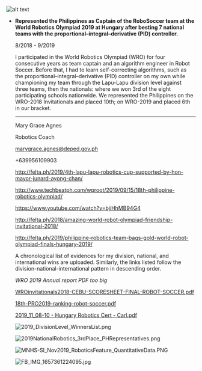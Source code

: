 ![alt text](image.png)

- **Represented the Philippines as Captain of the RoboSoccer team at the World Robotics Olympiad 2019 at Hungary after besting 7 national teams with the proportional–integral–derivative (PID) controller.**

    8/2018 - 9/2019

    I participated in the World Robotics Olympiad (WRO) for four consecutive years as team captain and an algorithm engineer in Robot Soccer. Before that, I had to learn self-correcting algorithms, such as the proportional–integral–derivative (PID) controller on my own while championing my team through the Lapu-Lapu division level against three teams, then the nationals: where we won 3rd of the eight participating schools nationwide. We represented the Philippines on the WRO-2018 Invitationals and placed 10th; on WRO-2019 and placed 6th in our bracket.

    ---

    Mary Grace Agnes

    Robotics Coach

    [marygrace.agnes@deped.gov.ph](mailto:marygrace.agnes@deped.gov.ph)

    +639956109903

    <http://felta.ph/2019/4th-lapu-lapu-robotics-cup-supported-by-hon-mayor-junard-ayong-chan/>

    <http://www.techbeatph.com/wproot/2019/09/15/18th-philippine-robotics-olympiad/>

    <https://www.youtube.com/watch?v=bjiHhMB94G4>

    <http://felta.ph/2018/amazing-world-robot-olympiad-friendship-invitational-2018/>

    <http://felta.ph/2019/philippine-robotics-team-bags-gold-world-robot-olympiad-finals-hungary-2019/>

    A chronological list of evidences for my division, national, and international wins are uploaded. Similarly, the links listed follow the division-national-international pattern in descending order.

    *WRO 2019 Annual report PDF too big*

    [WROinvitationals2018-CEBU-SCORESHEET-FINAL-ROBOT-SOCCER.pdf](https://s3-us-west-2.amazonaws.com/secure.notion-static.com/36d58a00-5192-4259-b770-17b26d9b1533/WROinvitationals2018-CEBU-SCORESHEET-FINAL-ROBOT-SOCCER.pdf)

    [18th-PRO2019-ranking-robot-soccer.pdf](https://s3-us-west-2.amazonaws.com/secure.notion-static.com/6293df5d-dcce-42d1-91dd-e98cf96f4541/18th-PRO2019-ranking-robot-soccer.pdf)

    [2019_11_08-10 - Hungary Robotics Cert - Carl.pdf](https://s3-us-west-2.amazonaws.com/secure.notion-static.com/42a05e11-d547-4856-87a5-02b0e288154b/2019_11_08-10_-_Hungary_Robotics_Cert_-_Carl.pdf)

    ![2019_DivisionLevel_WinnersList.png](https://s3-us-west-2.amazonaws.com/secure.notion-static.com/e1b90a97-3350-4009-8b52-12477fccbf59/2019_DivisionLevel_WinnersList.png)

    ![2019NationalRobotics_3rdPlace_PHRepresentatives.png](https://s3-us-west-2.amazonaws.com/secure.notion-static.com/9c8ae50b-327e-4037-a3ba-e8c74489643e/2019NationalRobotics_3rdPlace_PHRepresentatives.png)

    ![MNHS-SI_Nov2019_RoboticsFeature_QuantitativeData.PNG](https://s3-us-west-2.amazonaws.com/secure.notion-static.com/88993591-a6ad-4d4d-976b-adf733004507/MNHS-SI_Nov2019_RoboticsFeature_QuantitativeData.png)

    ![FB_IMG_1657361224095.jpg](https://s3-us-west-2.amazonaws.com/secure.notion-static.com/43263383-0e00-4cf5-8104-6e27e9d7786a/FB_IMG_1657361224095.jpg)

